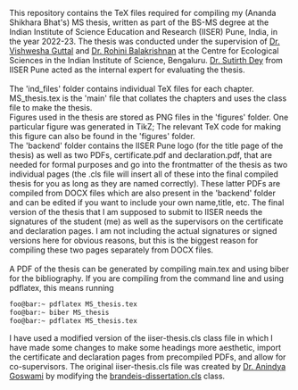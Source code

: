 This repository contains the TeX files required for compiling my (Ananda Shikhara Bhat's) MS thesis, written as part of the BS-MS degree at the Indian Institute of Science Education and Research (IISER) Pune, India, in the year 2022-23. The thesis was conducted under the supervision of [Dr. Vishwesha Guttal](https://teelabiisc.wordpress.com/) and [Dr. Rohini Balakrishnan](https://sites.google.com/view/rohinibalakrishnanlab/home) at the Centre for Ecological Sciences in the Indian Institute of Science, Bengaluru. [Dr. Sutirth Dey](https://sites.google.com/a/acads.iiserpune.ac.in/sdlab/pbl-iiser-p) from IISER Pune acted as the internal expert for evaluating the thesis.
</br>
</br>
The 'ind_files' folder contains individual TeX files for each chapter. MS\_thesis.tex is the 'main' file that collates the chapters and uses the class file to make the thesis.</br>
Figures used in the thesis are stored as PNG files in the 'figures' folder. One particular figure was generated in TikZ; The relevant TeX code for making this figure can also be found in the 'figures' folder. </br>
The 'backend' folder contains the IISER Pune logo (for the title page of the thesis) as well as two PDFs, certificate.pdf and declaration.pdf, that are needed for formal purposes and go into the frontmatter of the thesis as two individual pages (the .cls file will insert all of these into the final compiled thesis for you as long as they are named correctly). These latter PDFs are compiled from DOCX files which are also present in the 'backend' folder and can be edited if you want to include your own name,title, etc. The final version of the thesis that I am supposed to submit to IISER needs the signatures of the student (me) as well as the supervisors on the certificate and declaration pages. I am not including the actual signatures or signed versions here for obvious reasons, but this is the biggest reason for compiling these two pages separately from DOCX files.</br>
</br>
A PDF of the thesis can be generated by compiling main.tex and using biber for the bibliography. If you are compiling from the command line and using pdflatex, this means running

```zsh
foo@bar:~ pdflatex MS_thesis.tex
foo@bar:~ biber MS_thesis
foo@bar:~ pdflatex MS_thesis.tex
```

I have used a modified version of the iiser-thesis.cls class file in which I have made some changes to make some headings more aesthetic, import the certificate and declaration pages from precompiled PDFs, and allow for co-supervisors. The original iiser-thesis.cls file was created by [Dr. Anindya Goswami](https://sites.google.com/site/anindyagoswami/info) by modifying the [brandeis-dissertation.cls](https://ctan.org/tex-archive/macros/latex/contrib/brandeis-dissertation?lang=en) class.
